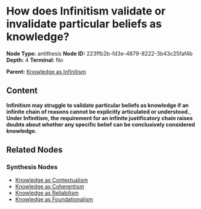 # How does Infinitism validate or invalidate particular beliefs as knowledge?

**Node Type:** antithesis
**Node ID:** 223ffb2b-fd3e-4879-8222-3b43c25faf4b
**Depth:** 4
**Terminal:** No

**Parent:** [Knowledge as Infinitism](knowledge-as-infinitism-synthesis-f8542f39-4440-45db-8810-7afafc89415c.md)

## Content

**Infinitism may struggle to validate particular beliefs as knowledge if an infinite chain of reasons cannot be explicitly articulated or understood.**, **Under Infinitism, the requirement for an infinite justificatory chain raises doubts about whether any specific belief can be conclusively considered knowledge.**

## Related Nodes

### Synthesis Nodes

- [Knowledge as Contextualism](knowledge-as-contextualism-synthesis-fcb682e2-0c27-439e-8dd0-445e010aa96e.md)
- [Knowledge as Coherentism](knowledge-as-coherentism-synthesis-233e1048-1eee-4c6d-b769-297d51128eb9.md)
- [Knowledge as Reliabilism](knowledge-as-reliabilism-synthesis-5aeaccf2-269a-48a8-bcae-069d23f40785.md)
- [Knowledge as Foundationalism](knowledge-as-foundationalism-synthesis-24d71655-a1e0-4012-8b96-7958c0f769c0.md)
